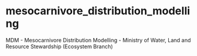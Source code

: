 # mesocarnivore_distribution_modelling
MDM - Mesocarnivore Distribution Modelling - Ministry of Water, Land and Resource Stewardship (Ecosystem Branch)

